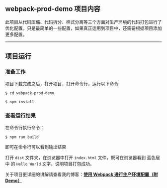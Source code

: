 ## webpack-prod-demo 项目内容
此项目从代码压缩、代码拆分、样式分离等三个方面对生产环境的代码打包进行了优化配置。只是最简单的一些配置，如果真正运用到项目中，还需要根据项目添加更多配置。

----- 

## 项目运行

### 准备工作

项目下载完成之后，打开项目，打开命令行，运行以下命令:
``` bash
$ cd webpack-prod-demo

$ npm install
```

### 查看运行结果
在命令行执行命令：
```
$ npm run build
```

即可在命令行可以看到输出结果

打开 `dist` 文件夹，在浏览器中打开 `index.html` 文件，既可在浏览器看到 蓝色居中 的 `Hello World` 文字。说明项目打包成功。


关于项目更详细的讲解请查看我的博客：**[使用 Webpack 进行生产环境配置（附 Demo）](https://juejin.im/post/5c763885e51d457380771ab0)**
